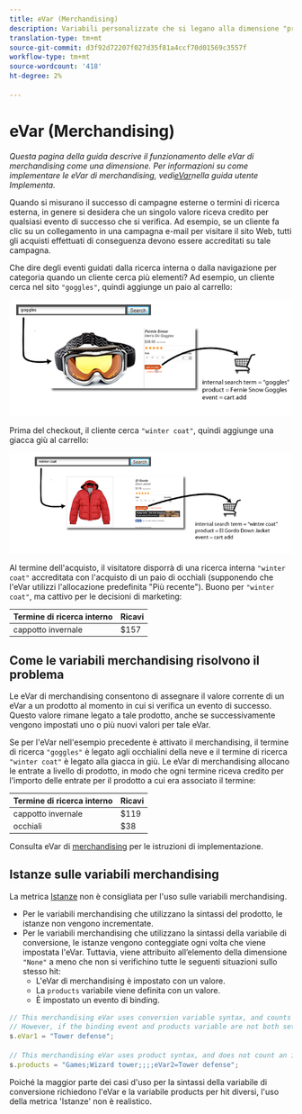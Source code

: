 ```yaml
---
title: eVar (Merchandising)
description: Variabili personalizzate che si legano alla dimensione "products".
translation-type: tm+mt
source-git-commit: d3f92d72207f027d35f81a4ccf70d01569c3557f
workflow-type: tm+mt
source-wordcount: '418'
ht-degree: 2%

---
```



# eVar (Merchandising)

*Questa pagina della guida descrive il funzionamento delle eVar di merchandising come una dimensione. Per informazioni su come implementare le eVar di merchandising, vedi[eVar](/help/implement/vars/page-vars/evar.md)nella guida utente Implementa.*

Quando si misurano il successo di campagne esterne o termini di ricerca esterna, in genere si desidera che un singolo valore riceva credito per qualsiasi evento di successo che si verifica. Ad esempio, se un cliente fa clic su un collegamento in una campagna e-mail per visitare il sito Web, tutti gli acquisti effettuati di conseguenza devono essere accreditati su tale campagna.

Che dire degli eventi guidati dalla ricerca interna o dalla navigazione per categoria quando un cliente cerca più elementi? Ad esempio, un cliente cerca nel sito `"goggles"`, quindi aggiunge un paio al carrello:

![Esempio di Goggles](assets/merch-example-goggles.png)

Prima del checkout, il cliente cerca `"winter coat"`, quindi aggiunge una giacca giù al carrello:

![Esempio di rivestimento](assets/merch-example-coat.png)

Al termine dell&#39;acquisto, il visitatore disporrà di una ricerca interna `"winter coat"` accreditata con l&#39;acquisto di un paio di occhiali (supponendo che l&#39;eVar utilizzi l&#39;allocazione predefinita &quot;Più recente&quot;). Buono per `"winter coat"`, ma cattivo per le decisioni di marketing:

| Termine di ricerca interno | Ricavi |
|---|---|
| cappotto invernale | $157 |

## Come le variabili merchandising risolvono il problema

Le eVar di merchandising consentono di assegnare il valore corrente di un eVar a un prodotto al momento in cui si verifica un evento di successo. Questo valore rimane legato a tale prodotto, anche se successivamente vengono impostati uno o più nuovi valori per tale eVar.

Se per l&#39;eVar nell&#39;esempio precedente è attivato il merchandising, il termine di ricerca `"goggles"` è legato agli occhialini della neve e il termine di ricerca `"winter coat"` è legato alla giacca in giù. Le eVar di merchandising allocano le entrate a livello di prodotto, in modo che ogni termine riceva credito per l&#39;importo delle entrate per il prodotto a cui era associato il termine:

| Termine di ricerca interno | Ricavi |
|---|---|
| cappotto invernale | $119 |
| occhiali | $38 |

Consulta eVar di [merchandising](/help/implement/vars/page-vars/evar-merchandising.md) per le istruzioni di implementazione.

## Istanze sulle variabili merchandising

La metrica [Istanze](../metrics/instances.md) non è consigliata per l&#39;uso sulle variabili merchandising.

* Per le variabili merchandising che utilizzano la sintassi del prodotto, le istanze non vengono incrementate.
* Per le variabili merchandising che utilizzano la sintassi della variabile di conversione, le istanze vengono conteggiate ogni volta che viene impostata l&#39;eVar. Tuttavia, viene attribuito all’elemento della dimensione `"None"` a meno che non si verifichino tutte le seguenti situazioni sullo stesso hit:
   * L&#39;eVar di merchandising è impostato con un valore.
   * La `products` variabile viene definita con un valore.
   * È impostato un evento di binding.

```js
// This merchandising eVar uses conversion variable syntax, and counts an instance.
// However, if the binding event and products variable are not both set, the instance attributes to "None".
s.eVar1 = "Tower defense";

// This merchandising eVar uses product syntax, and does not count an instance.
s.products = "Games;Wizard tower;;;;eVar2=Tower defense";
```

Poiché la maggior parte dei casi d&#39;uso per la sintassi della variabile di conversione richiedono l&#39;eVar e la variabile products per hit diversi, l&#39;uso della metrica &#39;Istanze&#39; non è realistico.
